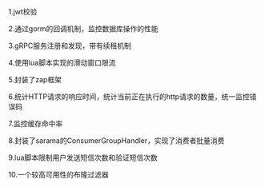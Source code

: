 1.jwt校验 

2.通过gorm的回调机制，监控数据库操作的性能

3.gRPC服务注册和发现，带有续租机制

4.使用lua脚本实现的滑动窗口限流

5.封装了zap框架

6.统计HTTP请求的响应时间，统计当前正在执行的http请求的数量，统一监控错误码

7.监控缓存命中率

8.封装了sarama的ConsumerGroupHandler，实现了消费者批量消费

9.lua脚本限制用户发送短信次数和验证短信次数

10.一个较高可用性的布隆过滤器
